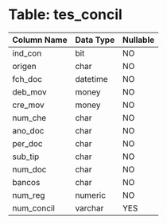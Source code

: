 # Table: tes_concil

| Column Name | Data Type | Nullable |
|-------------|-----------|----------|
| ind_con | bit | NO |
| origen | char | NO |
| fch_doc | datetime | NO |
| deb_mov | money | NO |
| cre_mov | money | NO |
| num_che | char | NO |
| ano_doc | char | NO |
| per_doc | char | NO |
| sub_tip | char | NO |
| num_doc | char | NO |
| bancos | char | NO |
| num_reg | numeric | NO |
| num_concil | varchar | YES |
